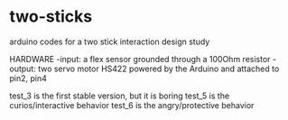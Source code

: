 # two-sticks
arduino codes for a two stick interaction design study

HARDWARE
-input: a flex sensor grounded through a 100Ohm resistor
-output: two servo motor HS422 powered by the Arduino and attached to pin2, pin4

test_3 is the first stable version, but it is boring
test_5 is the curios/interactive behavior
test_6 is the angry/protective behavior
